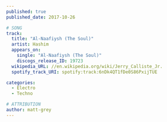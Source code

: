 ```yaml
---
published: true
published_date: 2017-10-26

# SONG
track:
  title: "Al-Naafiysh (The Soul)"
  artist: Hashim
  appears_on:
    single: "Al-Naafiysh (The Soul)"
    discogs_release_ID: 19723
  wikipedia_URL: //en.wikipedia.org/wiki/Jerry_Calliste_Jr.
  spotify_track_URI: spotify:track:6nDk4QT1fDe0S86PxijTUE

categories:
  - Electro
  - Techno

# ATTRIBUTION
author: matt-grey
---
```

